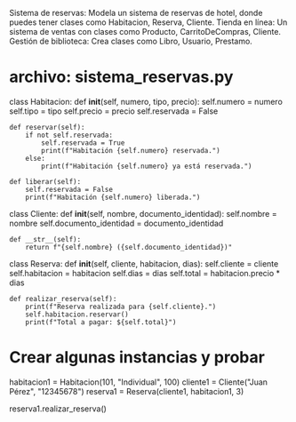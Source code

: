 Sistema de reservas: Modela un sistema de reservas de hotel, donde puedes tener clases como Habitacion, Reserva, Cliente.
Tienda en línea: Un sistema de ventas con clases como Producto, CarritoDeCompras, Cliente.
Gestión de biblioteca: Crea clases como Libro, Usuario, Prestamo.
# archivo: sistema_reservas.py

class Habitacion:
    def __init__(self, numero, tipo, precio):
        self.numero = numero
        self.tipo = tipo
        self.precio = precio
        self.reservada = False

    def reservar(self):
        if not self.reservada:
            self.reservada = True
            print(f"Habitación {self.numero} reservada.")
        else:
            print(f"Habitación {self.numero} ya está reservada.")

    def liberar(self):
        self.reservada = False
        print(f"Habitación {self.numero} liberada.")


class Cliente:
    def __init__(self, nombre, documento_identidad):
        self.nombre = nombre
        self.documento_identidad = documento_identidad

    def __str__(self):
        return f"{self.nombre} ({self.documento_identidad})"


class Reserva:
    def __init__(self, cliente, habitacion, dias):
        self.cliente = cliente
        self.habitacion = habitacion
        self.dias = dias
        self.total = habitacion.precio * dias

    def realizar_reserva(self):
        print(f"Reserva realizada para {self.cliente}.")
        self.habitacion.reservar()
        print(f"Total a pagar: ${self.total}")


# Crear algunas instancias y probar
habitacion1 = Habitacion(101, "Individual", 100)
cliente1 = Cliente("Juan Pérez", "12345678")
reserva1 = Reserva(cliente1, habitacion1, 3)

reserva1.realizar_reserva()
